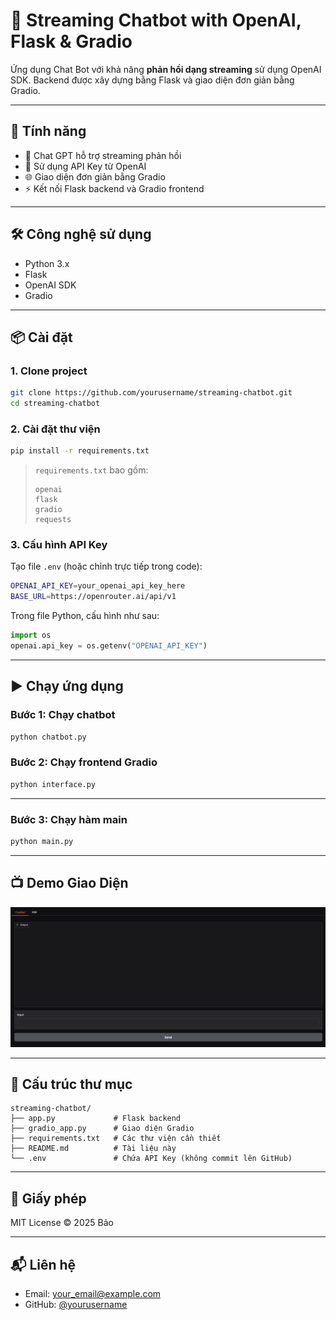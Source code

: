 # 💬 Streaming Chatbot with OpenAI, Flask & Gradio

Ứng dụng Chat Bot với khả năng **phản hồi dạng streaming** sử dụng OpenAI SDK. Backend được xây dựng bằng Flask và giao diện đơn giản bằng Gradio.

---

## 🚀 Tính năng

- 🤖 Chat GPT hỗ trợ streaming phản hồi
- 🔐 Sử dụng API Key từ OpenAI
- 🌐 Giao diện đơn giản bằng Gradio
- ⚡ Kết nối Flask backend và Gradio frontend

---

## 🛠️ Công nghệ sử dụng

- Python 3.x
- Flask
- OpenAI SDK
- Gradio

---

## 📦 Cài đặt

### 1. Clone project

```bash
git clone https://github.com/yourusername/streaming-chatbot.git
cd streaming-chatbot
```

### 2. Cài đặt thư viện

```bash
pip install -r requirements.txt
```

> `requirements.txt` bao gồm:
>
> ```
> openai
> flask
> gradio
> requests
> ```

### 3. Cấu hình API Key

Tạo file `.env` (hoặc chỉnh trực tiếp trong code):

```bash
OPENAI_API_KEY=your_openai_api_key_here
BASE_URL=https://openrouter.ai/api/v1
```

Trong file Python, cấu hình như sau:

```python
import os
openai.api_key = os.getenv("OPENAI_API_KEY")
```

---

## ▶️ Chạy ứng dụng

### Bước 1: Chạy chatbot

```bash
python chatbot.py
```

### Bước 2: Chạy frontend Gradio

```bash
python interface.py
```

---

### Bước 3: Chạy hàm main

```bash
python main.py
```

---

## 📺 Demo Giao Diện

![Alt text](image.png)

---

## 📂 Cấu trúc thư mục

```
streaming-chatbot/
├── app.py             # Flask backend
├── gradio_app.py      # Giao diện Gradio
├── requirements.txt   # Các thư viện cần thiết
├── README.md          # Tài liệu này
└── .env               # Chứa API Key (không commit lên GitHub)
```

---

## 📜 Giấy phép

MIT License © 2025 Bảo

---

## 📬 Liên hệ

- Email: your_email@example.com
- GitHub: [@yourusername](https://github.com/yourusername)
